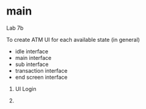 # main
Lab 7b

To create ATM UI for each available state (in general)
- idle interface
- main interface
- sub interface
- transaction interface
- end screen interface

1. UI Login

2. 
